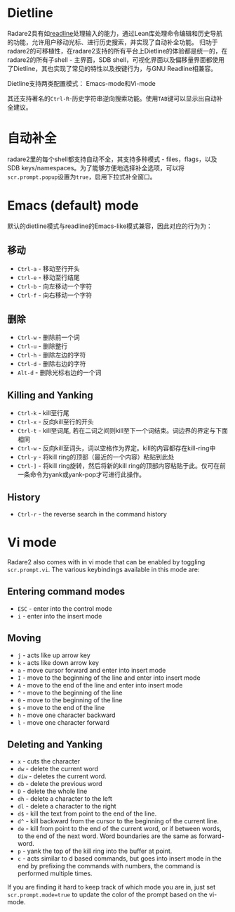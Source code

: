 # Dietline

Radare2具有如[readline](https://en.wikipedia.org/wiki/GNU_Readline)处理输入的能力，通过Lean库处理命令编辑和历史导航的功能，允许用户移动光标、进行历史搜索，并实现了自动补全功能。
归功于radare2的可移植性，在radare2支持的所有平台上Dietline的体验都是统一的，在radare2的所有子shell - 主界面，SDB shell，可视化界面以及偏移量界面都使用了Dietline，其也实现了常见的特性以及按键行为，与GNU Readline相兼容。

Dietline支持两类配置模式： Emacs-mode和Vi-mode

其还支持著名的`Ctrl-R`-历史字符串逆向搜索功能。使用`TAB`键可以显示出自动补全建议。

# 自动补全

radare2里的每个shell都支持自动不全，其支持多种模式 - files，flags，以及SDB keys/namespaces。为了能够方便地选择补全选项，可以将`scr.prompt.popup`设置为`true`，启用下拉式补全窗口。

# Emacs (default) mode

默认的dietline模式与readline的Emacs-like模式兼容，因此对应的行为为：

## 移动
- `Ctrl-a` - 移动至行开头
- `Ctrl-e` - 移动至行结尾 
- `Ctrl-b` - 向左移动一个字符
- `Ctrl-f` - 向右移动一个字符

## 删除
- `Ctrl-w` - 删除前一个词
- `Ctrl-u` - 删除整行
- `Ctrl-h` - 删除左边的字符
- `Ctrl-d` - 删除右边的字符
- `Alt-d` -  删除光标右边的一个词

## Killing and Yanking
- `Ctrl-k` - kill至行尾
- `Ctrl-x` - 反向kill至行的开头
- `Ctrl-t` - kill至词尾, 若在二词之间则kill至下一个词结束。词边界的界定与下面相同
- `Ctrl-w` - 反向kill至词头，词以空格作为界定。kill的内容都存在kill-ring中
- `Ctrl-y` - 将kill ring的顶部（最近的一个内容）粘贴到此处
- `Ctrl-]` - 将kill ring旋转，然后将新的kill ring的顶部内容粘贴于此。仅可在前一条命令为yank或yank-pop才可进行此操作。

## History
- `Ctrl-r` - the reverse search in the command history

# Vi mode

Radare2 also comes with in vi mode that can be enabled by toggling `scr.prompt.vi`. The various keybindings available in this mode are:

## Entering command modes
- `ESC` - enter into the control mode
- `i` - enter into the insert mode

## Moving
- `j` - acts like up arrow key
- `k` - acts like down arrow key
- `a` - move cursor forward and enter into insert mode
- `I` - move to the beginning of the line and enter into insert mode
- `A` - move to the end of the line and enter into insert mode
- `^` - move to the beginning of the line
- `0` - move to the beginning of the line
- `$` - move to the end of the line
- `h` - move one character backward
- `l` - move one character forward

## Deleting and Yanking
- `x` - cuts the character
- `dw` - delete the current word
- `diw` - deletes the current word.
- `db` - delete the previous word
- `D` - delete the whole line
- `dh` - delete a character to the left
- `dl` - delete a character to the right
- `d$` - kill the text from point to the end of the line.
- `d^` - kill backward from the cursor to the beginning of the current line.
- `de` - kill from point to the end of the current word, or if between words, to the end of the next word. Word boundaries are the same as forward-word.
- `p` - yank the top of the kill ring into the buffer at point.
- `c` - acts similar to d based commands, but goes into insert mode in the end by prefixing the commands with numbers, the command is performed multiple times.

If you are finding it hard to keep track of which mode you are in, just set `scr.prompt.mode=true` to update the color of the prompt based on the vi-mode.
